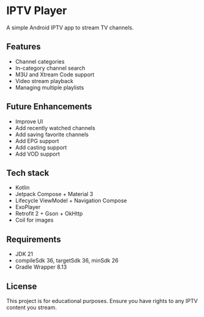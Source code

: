 # IPTV Player

A simple Android IPTV app to stream TV channels.

## Features
- Channel categories
- In-category channel search
- M3U and Xtream Code support
- Video stream playback
- Managing multiple playlists

## Future Enhancements
- Improve UI
- Add recently watched channels
- Add saving favorite channels
- Add EPG support
- Add casting support
- Add VOD support

## Tech stack
- Kotlin
- Jetpack Compose + Material 3
- Lifecycle ViewModel + Navigation Compose
- ExoPlayer
- Retrofit 2 + Gson + OkHttp
- Coil for images

## Requirements
- JDK 21
- compileSdk 36, targetSdk 36, minSdk 26
- Gradle Wrapper 8.13

## License
This project is for educational purposes. Ensure you have rights to any IPTV content you stream.